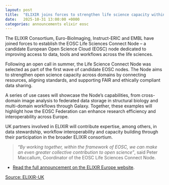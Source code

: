 ```yaml
---
layout: post
title:  "ELIXIR joins forces to strengthen life science capacity within the European Open Science Cloud"
date:   2025-10-31 13:00:00 +0000
categories: announcements elixir eosc
---
```


The ELIXIR Consortium, Euro-BioImaging, Instruct-ERIC and EMBL have joined forces to establish the EOSC Life Sciences Connect Node – a candidate European Open Science Cloud (EOSC) node dedicated to improving access to data, tools and workflows across the life sciences.

Following an open call in summer, the Life Science Connect Node was selected as part of the first wave of candidate EOSC nodes. The Node aims to strengthen open science capacity across domains by connecting resources, aligning standards, and supporting FAIR and ethically compliant data sharing.

A series of use cases will showcase the Node’s capabilities, from cross-domain image analysis to federated data storage in structural biology and multi-domain workflows through Galaxy. Together, these examples will highlight how the EOSC Federation can enhance research efficiency and interoperability across Europe.

UK partners involved in ELIXIR will contribute expertise, among others, in data stewardship, workflow interoperability and capacity building through their participation in the broader ELIXIR consortium.

> _“By working together, within the framework of EOSC, we can make an even greater collective contribution to open science”_, said Peter Maccallum, Coordinator of the EOSC Life Sciences Connect Node.

- [Read the full announcement on the ELIXIR Europe website](https://elixir-europe.org/news/EOSC-LSC-MoU). 

[Source: ELIXIR-UK](https://elixiruknode.org/news/2025/eosc-life-sciences-connect-node/)